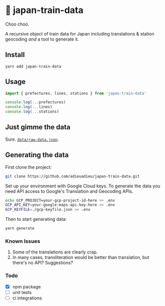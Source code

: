 # 🚉 japan-train-data

Choo choo.

A recursive object of train data for Japan including translations & station geocoding _and_ a tool to generate it.

## Install

`yarn add japan-train-data`

## Usage

```js
import { prefectures, lines, stations } from 'japan-train-data'

console.log(...prefectures)
console.log(...lines)
console.log(...stations)
```

## Just gimme the data

Sure. [`data/raw-data.json`](https://github.com/adieuadieu/japan-train-data/blob/master/data/raw-data.json).

## Generating the data

First clone the project:

```bash
git clone https://github.com/adieuadieu/japan-train-data.git
```

Set up your environment with Google Cloud keys. To generate the data you need API access to Google's Translation and Geocoding APIs.

```bash
echo GCP_PROJECT=your-gcp-project-id-here >> .env
GCP_API_KEY=your-google-maps-api-key-here >> .env
GCP_KEYFILE=./gcp-keyfile.json >> .env
```

Then to start generating data:

```bash
yarn generate
```


### Known Issues

1. Some of the translations are clearly crap.
1. In many cases, transliteration would be better than translation, but there's no API? Suggestions?


### Todo

- [X] npm package
- [ ] unit tests
- [ ] ci integrations
